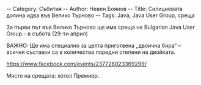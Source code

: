 -- Category: Събития
-- Author: Невен Боянов
-- Title: Силициевата долина идва във Велико Търново
-- Tags: Java, Java User Group, среща

За първи път във Велико Търново ще има среща на Bulgarian Java User Group – в събота (29-ти април)

ВАЖНО: Ще има специално за целта приготвена „двоична бира“ – всички съставки са в количества поредни степени на двойката.

https://www.facebook.com/events/237728023369299/

Място на срещата: хотел Премиер.